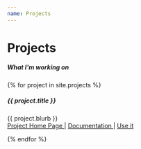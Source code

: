 ```yaml
---
name: Projects
---
```

# Projects
##### _What I'm working on_

<div class="d-flex flex-column mx-2">
  {% for project in site.projects %}
  <div class="card mb-3 p-0" >
    <div class="row g-0 p-0 m-0">
      <div class="card-body">
        <h5 class="card-title">{{ project.title }}</h5>
        <p class="card-text">
          {{ project.blurb }}
          <br>
          <span>
            <a href="{{ project.home_page_url }}" target="_blank">
              Project Home Page
            </a>
            |
            <a href="{{ project.documentation_url }}" target="_blank">
              Documentation
            </a>
            |
            <a href="{{ project.implementation_url }}" target="_blank">
              Use it
            </a>
          </span>
        </p>
      </div>
    </div>
  </div>
  {% endfor %}
</div>
